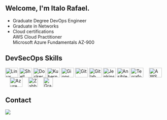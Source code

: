 ## Welcome, I'm Italo Rafael.
- Graduate Degree DevOps Engineer
- Graduate in Networks<br>
- Cloud certifications <br>
     AWS Cloud Practitioner <br>
     Microsoft Azure Fundamentals AZ-900

## DevSecOps Skills
  
<div style="display: _block">
  <img align="center" alt="Linux" height="30" width="40" src="https://cdn.jsdelivr.net/gh/devicons/devicon/icons/linux/linux-original.svg" />
  <img align="center" alt="Shell" height="30" width="40" src="https://www.vectorlogo.zone/logos/gnu_bash/gnu_bash-official.svg" />
  <img align="center" alt="Docker" height="30" width="40" src="https://cdn.jsdelivr.net/gh/devicons/devicon/icons/docker/docker-original-wordmark.svg" />
  <img align="center" alt="Kubernetes" height="30" width="40" src="https://cdn.jsdelivr.net/gh/devicons/devicon/icons/kubernetes/kubernetes-plain.svg" />   
  <img align="center" alt="Giops" height="30" width="40" src="https://www.vectorlogo.zone/logos/argoprojio/argoprojio-icon.svg" />       
  <img align="center" alt="Git" height="30" width="40" src="https://www.vectorlogo.zone/logos/git-scm/git-scm-icon.svg"> 
  <img align="center" alt="Gitlab" height="30" width="40" src="https://www.vectorlogo.zone/logos/gitlab/gitlab-tile.svg"/> 
  <img align="center" alt="Jenkins" height="30" width="40" src="https://www.vectorlogo.zone/logos/jenkins/jenkins-icon.svg" /> 
  <img align="center" alt="Ansible" height="30" width="40" src="https://www.vectorlogo.zone/logos/ansible/ansible-icon.svg"> 
  <img align="center" alt="Terraform" height="30" width="40" src="https://www.vectorlogo.zone/logos/terraformio/terraformio-icon.svg">
  &emsp;<img align="center" alt="AWS" height="30" width="40" src="https://www.vectorlogo.zone/logos/amazon_aws/amazon_aws-icon.svg">
  &emsp;<img align="center" alt="Azure" height="30" width="40" src="https://www.vectorlogo.zone/logos/microsoft_azure/microsoft_azure-icon.svg"
  &emsp; <img align="center" alt="OCI" height="30" width="30" src="https://www.vectorlogo.zone/logos/oracle/oracle-icon.svg">
  &emsp;<img align="center" alt="Zabbix" height="30" width="30" src="https://www.vectorlogo.zone/logos/zabbix/zabbix-icon.svg" /> 
  &emsp;<img align="center" alt="Grafana" height="30" width="30" src="https://www.vectorlogo.zone/logos/grafana/grafana-icon.svg" />
</div>

## Contact
<div> 
  <a href="https://www.linkedin.com/in/italorafaeltavares" target="_blank"><img src="https://img.shields.io/badge/-LinkedIn-%230077B5?style=for-the-badge&logo=linkedin&logoColor=white" target="_blank"></a> 
